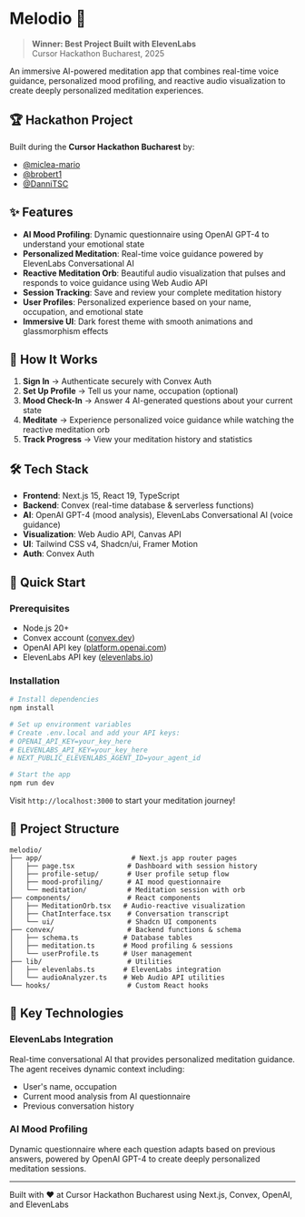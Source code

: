 # Melodio 🪷

> **Winner: Best Project Built with ElevenLabs**  
> Cursor Hackathon Bucharest, 2025

An immersive AI-powered meditation app that combines real-time voice guidance, personalized mood profiling, and reactive audio visualization to create deeply personalized meditation experiences.

## 🏆 Hackathon Project

Built during the **Cursor Hackathon Bucharest** by:
- [@miclea-mario](https://github.com)
- [@brobert1](https://github.com/brobert1)
- [@DanniTSC](https://github.com/DanniTSC)

## ✨ Features

- **AI Mood Profiling**: Dynamic questionnaire using OpenAI GPT-4 to understand your emotional state
- **Personalized Meditation**: Real-time voice guidance powered by ElevenLabs Conversational AI
- **Reactive Meditation Orb**: Beautiful audio visualization that pulses and responds to voice guidance using Web Audio API
- **Session Tracking**: Save and review your complete meditation history
- **User Profiles**: Personalized experience based on your name, occupation, and emotional state
- **Immersive UI**: Dark forest theme with smooth animations and glassmorphism effects

## 🎯 How It Works

1. **Sign In** → Authenticate securely with Convex Auth
2. **Set Up Profile** → Tell us your name, occupation (optional)
3. **Mood Check-In** → Answer 4 AI-generated questions about your current state
4. **Meditate** → Experience personalized voice guidance while watching the reactive meditation orb
5. **Track Progress** → View your meditation history and statistics

## 🛠️ Tech Stack

- **Frontend**: Next.js 15, React 19, TypeScript
- **Backend**: Convex (real-time database & serverless functions)
- **AI**: OpenAI GPT-4 (mood analysis), ElevenLabs Conversational AI (voice guidance)
- **Visualization**: Web Audio API, Canvas API
- **UI**: Tailwind CSS v4, Shadcn/ui, Framer Motion
- **Auth**: Convex Auth

## 🚀 Quick Start

### Prerequisites

- Node.js 20+
- Convex account ([convex.dev](https://convex.dev))
- OpenAI API key ([platform.openai.com](https://platform.openai.com))
- ElevenLabs API key ([elevenlabs.io](https://elevenlabs.io))

### Installation

```bash
# Install dependencies
npm install

# Set up environment variables
# Create .env.local and add your API keys:
# OPENAI_API_KEY=your_key_here
# ELEVENLABS_API_KEY=your_key_here
# NEXT_PUBLIC_ELEVENLABS_AGENT_ID=your_agent_id

# Start the app
npm run dev
```

Visit `http://localhost:3000` to start your meditation journey!

## 📁 Project Structure

```
melodio/
├── app/                      # Next.js app router pages
│   ├── page.tsx             # Dashboard with session history
│   ├── profile-setup/       # User profile setup flow
│   ├── mood-profiling/      # AI mood questionnaire
│   └── meditation/          # Meditation session with orb
├── components/              # React components
│   ├── MeditationOrb.tsx   # Audio-reactive visualization
│   ├── ChatInterface.tsx    # Conversation transcript
│   └── ui/                  # Shadcn UI components
├── convex/                  # Backend functions & schema
│   ├── schema.ts           # Database tables
│   ├── meditation.ts       # Mood profiling & sessions
│   └── userProfile.ts      # User management
├── lib/                     # Utilities
│   ├── elevenlabs.ts       # ElevenLabs integration
│   └── audioAnalyzer.ts    # Web Audio API utilities
└── hooks/                   # Custom React hooks
```

## 🎨 Key Technologies

### ElevenLabs Integration
Real-time conversational AI that provides personalized meditation guidance. The agent receives dynamic context including:
- User's name, occupation
- Current mood analysis from AI questionnaire
- Previous conversation history

### AI Mood Profiling
Dynamic questionnaire where each question adapts based on previous answers, powered by OpenAI GPT-4 to create deeply personalized meditation sessions.

---

Built with ❤️ at Cursor Hackathon Bucharest using Next.js, Convex, OpenAI, and ElevenLabs
